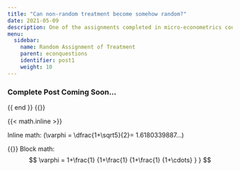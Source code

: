 ```yaml
---
title: "Can non-random treatment become somehow random?"
date: 2021-05-09
description: One of the assignments completed in micro-econometrics course
menu:
  sidebar:
    name: Random Assignment of Treatment
    parent: econquestions
    identifier: post1
    weight: 10
---
```


### Complete Post Coming Soon...

<script defer src="https://cdn.jsdelivr.net/npm/katex@0.11.1/dist/katex.min.js" integrity="sha384-y23I5Q6l+B6vatafAwxRu/0oK/79VlbSz7Q9aiSZUvyWYIYsd+qj+o24G5ZU2zJz" crossorigin="anonymous"></script> <script defer src="https://cdn.jsdelivr.net/npm/katex@0.11.1/dist/contrib/auto-render.min.js" integrity="sha384-kWPLUVMOks5AQFrykwIup5lo0m3iMkkHrD0uJ4H5cjeGihAutqP0yW0J6dpFiVkI" crossorigin="anonymous" onload="renderMathInElement(document.body);"></script> {{ end }} {{}}

{{< math.inline >}}

Inline math: \(\varphi = \dfrac{1+\sqrt5}{2}= 1.6180339887…\)

{{}}
Block math: $$ \varphi = 1+\frac{1} {1+\frac{1} {1+\frac{1} {1+\cdots} } } $$